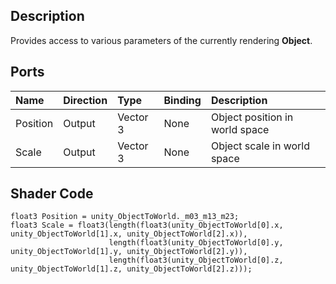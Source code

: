 ## Description

Provides access to various parameters of the currently rendering **Object**.

## Ports

| Name        | Direction           | Type  | Binding | Description |
|:------------ |:-------------|:-----|:---|:---|
| Position      | Output | Vector 3 | None | Object position in world space |
| Scale       | Output | Vector 3 | None | Object scale in world space |

## Shader Code

```
float3 Position = unity_ObjectToWorld._m03_m13_m23;
float3 Scale = float3(length(float3(unity_ObjectToWorld[0].x, unity_ObjectToWorld[1].x, unity_ObjectToWorld[2].x)),
                      length(float3(unity_ObjectToWorld[0].y, unity_ObjectToWorld[1].y, unity_ObjectToWorld[2].y)),
                      length(float3(unity_ObjectToWorld[0].z, unity_ObjectToWorld[1].z, unity_ObjectToWorld[2].z)));
```